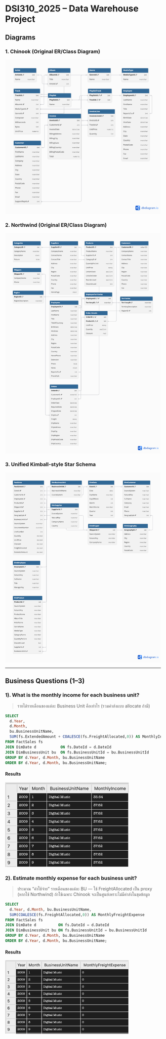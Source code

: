 # DSI310_2025 – Data Warehouse Project

## Diagrams

### 1. Chinook (Original ER/Class Diagram)
<img src="images/chinook.png" alt="Chinook Diagram" width="600"/>

### 2. Northwind (Original ER/Class Diagram)
<img src="images/northwind.png" alt="Northwind Diagram" width="600"/>

### 3. Unified Kimball-style Star Schema
<img src="images/starschema.png" alt="Star Schema" width="600"/>

---

## Business Questions (1–3)

### 1). What is the monthly income for each business unit?  
> รายได้รายเดือนของแต่ละ Business Unit คือเท่าไร (รวมค่าส่งแบบ allocate ถ้ามี)

```sql
SELECT
  d.Year,
  d.Month,
  bu.BusinessUnitName,
  SUM(fs.ExtendedAmount + COALESCE(fs.FreightAllocated,0)) AS MonthlyIncome
FROM FactSales fs
JOIN DimDate d           ON fs.DateId = d.DateId
JOIN DimBusinessUnit bu  ON fs.BusinessUnitId = bu.BusinessUnitId
GROUP BY d.Year, d.Month, bu.BusinessUnitName
ORDER BY d.Year, d.Month, bu.BusinessUnitName;
```
#### Results
<img src="images/Q1-result.png" alt="Q1 Result" width="400"/>

### 2). Estimate monthly expense for each business unit?
> ประมาณ “ค่าใช้จ่าย” รายเดือนของแต่ละ BU — ใช้ FreightAllocated เป็น proxy (หากใช้ Northwind)
ถ้าใช้เฉพาะ Chinook จะเป็นศูนย์เพราะไม่มีค่าส่งในชุดข้อมูล

```sql
SELECT
  d.Year, d.Month, bu.BusinessUnitName,
  SUM(COALESCE(fs.FreightAllocated,0)) AS MonthlyFreightExpense
FROM FactSales fs
JOIN DimDate d          ON fs.DateId = d.DateId
JOIN DimBusinessUnit bu ON fs.BusinessUnitId = bu.BusinessUnitId
GROUP BY d.Year, d.Month, bu.BusinessUnitName
ORDER BY d.Year, d.Month, bu.BusinessUnitName;
```
#### Results
<img src="images/Q2-result.png" alt="Q1 Result" width="400"/>